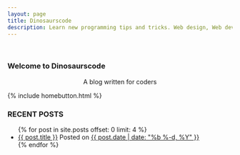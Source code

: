 ```yaml
---
layout: page
title: Dinosaurscode
description: Learn new programming tips and tricks. Web design, Web development, HTML5, CSS3, and much more!
---
```

<br>

<div id = "indexwelcome">      
<h3>Welcome to Dinosaurscode</h3>
<p style="text-align:center;">A blog written for coders</p>
{% include homebutton.html %}
</div>


### RECENT POSTS

<ul class = "post-latest">
  {% for post in site.posts offset: 0 limit: 4 %}
    <li>
      <a href="{{ post.url }}">{{ post.title }}</a><span class = "post-meta"> Posted on <a href ="{{ post.url }}">{{ post.date | date: "%b %-d, %Y" }}</a></span>
    </li>
  {% endfor %}
</ul>
